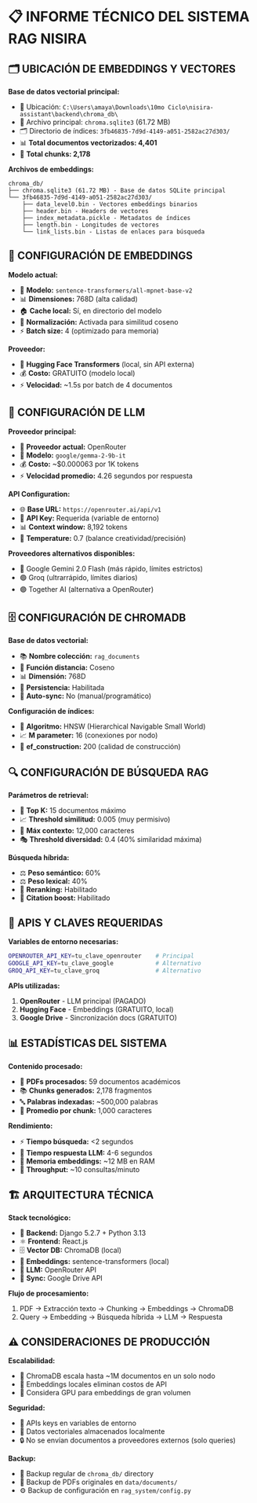 📋 INFORME TÉCNICO DEL SISTEMA RAG NISIRA
======================================

## 🗂️ UBICACIÓN DE EMBEDDINGS Y VECTORES

**Base de datos vectorial principal:**
- 📂 Ubicación: `C:\Users\amaya\Downloads\10mo Ciclo\nisira-assistant\backend\chroma_db\`
- 📄 Archivo principal: `chroma.sqlite3` (61.72 MB)
- 🗂️ Directorio de índices: `3fb46835-7d9d-4149-a051-2582ac27d303/`
- 📊 **Total documentos vectorizados: 4,401**
- 💾 **Total chunks: 2,178**

**Archivos de embeddings:**
```
chroma_db/
├── chroma.sqlite3 (61.72 MB) - Base de datos SQLite principal
└── 3fb46835-7d9d-4149-a051-2582ac27d303/
    ├── data_level0.bin - Vectores embeddings binarios
    ├── header.bin - Headers de vectores
    ├── index_metadata.pickle - Metadatos de índices
    ├── length.bin - Longitudes de vectores
    └── link_lists.bin - Listas de enlaces para búsqueda
```

## 🧠 CONFIGURACIÓN DE EMBEDDINGS

**Modelo actual:**
- 🔧 **Modelo:** `sentence-transformers/all-mpnet-base-v2`
- 📊 **Dimensiones:** 768D (alta calidad)
- 🏠 **Cache local:** Sí, en directorio del modelo
- 🔄 **Normalización:** Activada para similitud coseno
- ⚡ **Batch size:** 4 (optimizado para memoria)

**Proveedor:**
- 🏢 **Hugging Face Transformers** (local, sin API externa)
- 💰 **Costo:** GRATUITO (modelo local)
- ⚡ **Velocidad:** ~1.5s por batch de 4 documentos

## 🤖 CONFIGURACIÓN DE LLM

**Proveedor principal:**
- 🔧 **Proveedor actual:** OpenRouter
- 🤖 **Modelo:** `google/gemma-2-9b-it`
- 💰 **Costo:** ~$0.000063 por 1K tokens
- ⚡ **Velocidad promedio:** 4.26 segundos por respuesta

**API Configuration:**
- 🌐 **Base URL:** `https://openrouter.ai/api/v1`
- 🔑 **API Key:** Requerida (variable de entorno)
- 📊 **Context window:** 8,192 tokens
- 🎯 **Temperature:** 0.7 (balance creatividad/precisión)

**Proveedores alternativos disponibles:**
- 🔵 Google Gemini 2.0 Flash (más rápido, límites estrictos)
- 🟢 Groq (ultrarrápido, límites diarios)
- 🟣 Together AI (alternativa a OpenRouter)

## 🗄️ CONFIGURACIÓN DE CHROMADB

**Base de datos vectorial:**
- 📚 **Nombre colección:** `rag_documents`
- 📏 **Función distancia:** Coseno
- 📊 **Dimensión:** 768D
- 💾 **Persistencia:** Habilitada
- 🔄 **Auto-sync:** No (manual/programático)

**Configuración de índices:**
- 🎯 **Algoritmo:** HNSW (Hierarchical Navigable Small World)
- 📈 **M parameter:** 16 (conexiones por nodo)
- 🔧 **ef_construction:** 200 (calidad de construcción)

## 🔍 CONFIGURACIÓN DE BÚSQUEDA RAG

**Parámetros de retrieval:**
- 🎯 **Top K:** 15 documentos máximo
- 📈 **Threshold similitud:** 0.005 (muy permisivo)
- 📝 **Máx contexto:** 12,000 caracteres
- 🎭 **Threshold diversidad:** 0.4 (40% similaridad máxima)

**Búsqueda híbrida:**
- ⚖️ **Peso semántico:** 60%
- ⚖️ **Peso lexical:** 40%
- 🔄 **Reranking:** Habilitado
- 🎯 **Citation boost:** Habilitado

## 🔐 APIS Y CLAVES REQUERIDAS

**Variables de entorno necesarias:**
```bash
OPENROUTER_API_KEY=tu_clave_openrouter    # Principal
GOOGLE_API_KEY=tu_clave_google            # Alternativo  
GROQ_API_KEY=tu_clave_groq                # Alternativo
```

**APIs utilizadas:**
1. **OpenRouter** - LLM principal (PAGADO)
2. **Hugging Face** - Embeddings (GRATUITO, local)
3. **Google Drive** - Sincronización docs (GRATUITO)

## 📊 ESTADÍSTICAS DEL SISTEMA

**Contenido procesado:**
- 📄 **PDFs procesados:** 59 documentos académicos
- 📚 **Chunks generados:** 2,178 fragmentos
- 🔤 **Palabras indexadas:** ~500,000 palabras
- 📏 **Promedio por chunk:** 1,000 caracteres

**Rendimiento:**
- ⚡ **Tiempo búsqueda:** <2 segundos
- 🧠 **Tiempo respuesta LLM:** 4-6 segundos
- 💾 **Memoria embeddings:** ~12 MB en RAM
- 🔄 **Throughput:** ~10 consultas/minuto

## 🏗️ ARQUITECTURA TÉCNICA

**Stack tecnológico:**
- 🐍 **Backend:** Django 5.2.7 + Python 3.13
- ⚛️ **Frontend:** React.js
- 🗄️ **Vector DB:** ChromaDB (local)
- 🧠 **Embeddings:** sentence-transformers (local)
- 🤖 **LLM:** OpenRouter API
- 🔄 **Sync:** Google Drive API

**Flujo de procesamiento:**
1. PDF → Extracción texto → Chunking → Embeddings → ChromaDB
2. Query → Embedding → Búsqueda híbrida → LLM → Respuesta

## ⚠️ CONSIDERACIONES DE PRODUCCIÓN

**Escalabilidad:**
- 💾 ChromaDB escala hasta ~1M documentos en un solo nodo
- 🧠 Embeddings locales eliminan costos de API
- 🚀 Considera GPU para embeddings de gran volumen

**Seguridad:**
- 🔑 APIs keys en variables de entorno
- 📂 Datos vectoriales almacenados localmente
- 🔒 No se envían documentos a proveedores externos (solo queries)

**Backup:**
- 💾 Backup regular de `chroma_db/` directory
- 📄 Backup de PDFs originales en `data/documents/`
- ⚙️ Backup de configuración en `rag_system/config.py`
